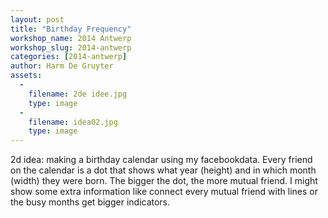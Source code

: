 ```yaml
---
layout: post
title: "Birthday Frequency"
workshop_name: 2014 Antwerp
workshop_slug: 2014-antwerp
categories: [2014-antwerp]
author: Harm De Gruyter
assets:
  -
    filename: 2de idee.jpg
    type: image
  -
    filename: idea02.jpg
    type: image
---
```

2d idea: making a birthday calendar using my facebookdata. Every friend on the calendar is a dot that shows what year (height) and in which month (width) they were born. The bigger the dot, the more mutual friend. I might show some extra information like connect every mutual friend with lines or the busy months get bigger indicators.
